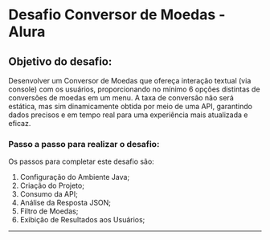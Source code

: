 # Desafio Conversor de Moedas - Alura

## Objetivo do desafio: 
Desenvolver um Conversor de Moedas que ofereça interação textual (via console) com os usuários, 
proporcionando no mínimo 6 opções distintas de conversões de moedas em um menu. A taxa de conversão não será estática, 
mas sim dinamicamente obtida por meio de uma API, garantindo dados precisos e em tempo real para uma experiência 
mais atualizada e eficaz.

### Passo a passo para realizar o desafio:
Os passos para completar este desafio são:

1. Configuração do Ambiente Java;
2. Criação do Projeto;
3. Consumo da API;
4. Análise da Resposta JSON;
5. Filtro de Moedas;
6. Exibição de Resultados aos Usuários;

---


